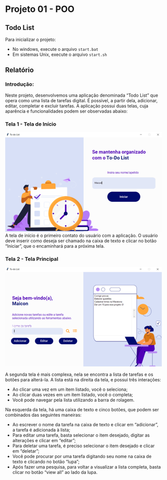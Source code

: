 # Projeto 01 - POO
## Todo List

Para inicializar o projeto:  
* No windows, execute o arquivo `start.bat`
* Em sistemas Unix, execute o arquivo `start.sh`

## Relatório  

### Introdução:  

Neste projeto, desenvolvemos uma aplicação denominada “Todo List” que opera como uma lista de tarefas digital. É possível, a partir dela, adicionar, editar, completar e excluir tarefas. A aplicação possui duas telas, cuja aparência e funcionalidades podem ser observadas abaixo:  

### Tela 1 - Tela de Início
![Tela de Início](./GUI/assets/screenshot01.png)
A tela de início é o primeiro contato do usuário com a aplicação. O usuário deve inserir como deseja ser chamado na caixa de texto e clicar no botão “Iniciar”, que o encaminhará para a  próxima tela.  

### Tela 2 - Tela Principal
![Tela Principal](./GUI/assets/screenshot02.png)

A segunda tela é mais complexa, nela se encontra a lista de tarefas e os botões para alterá-la. A lista está na direita da tela, e possui três interações:  

* Ao clicar uma vez em um item listado, você o seleciona;  
* Ao clicar duas vezes em um item listado, você o completa;  
* Você pode navegar pela lista utilizando a barra de rolagem.  

Na esquerda da tela, há uma caixa de texto e cinco botões, que podem ser combinados das seguintes maneiras:  

* Ao escrever o nome da tarefa na caixa de texto e clicar em “adicionar”, a tarefa é adicionada à lista;  
* Para editar uma tarefa, basta selecionar o item desejado, digitar as alterações e clicar em “editar”;  
* Para deletar uma tarefa, é preciso selecionar o item desejado e clicar em “deletar”;  
* Você pode procurar por uma tarefa digitando seu nome na caixa de texto e clicando no botão “lupa”;  
* Após fazer uma pesquisa, para voltar a visualizar a lista completa, basta clicar no botão “view all” ao lado da lupa.  

